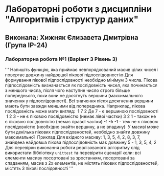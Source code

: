 # Лабораторні роботи з дисципліни "Алгоритмів і структур даних"

## Виконала: Хижняк Єлизавета Дмитрівна (Група ІР-24)

### Лабораторна робота №1 (Варіант 3 Рівень 3)

'''
Напишіть функцію, яка приймає невпорядкований масив цілих чисел і повертає довжину найдовшої пікової підпослідовностію Для формування пікової підпослідовності необхідно мінімум 3 числа. Пікова підпослідовність визначається як послідовність чисел, яка починається з меншого числа, після чого наступне число строго більше попереднього, поки вони не досягнуть вершини (максимального значення у підпослідовності). Всі значення після досягнення вершини мають бути завжди меншими від попередника. Наприклад, пікова послідовність може мати вигляд:
​
1 7 2
Де 7 - є вершиною послідовності
​
1 2 3 - не є піковою послідовністю (немає лівої частки)
3 2 1 - також не є піковою полідовністю (немає правої частки)
-1 -5 -1 - теж не є піковою послідовністю (необхідно знайти вершину, а не впадину)
​
У масиві може бути декілька пікових підпослідовностей, необхідно знайти довжину максимальної
​
Приклад
Для вхідного масиву: 1, 3, 5, 4, 2, 8, 3, 7,  знайдена найдовша пікова підпослідовність має довжину 5 - 1, 3, 5, 4, 2
​
Для перевірки виконання роботи реалізованого алгоритму слід використати бібліотеку `unittest` та перевірити сценарії коли: 
всі елементи масиву посортовані за зростанням, 
посортовані за спаданням, 
масив з 2х елементів, 
не містять пікових підпослідовностей, 
містять 3 пікові послідовності
'''




